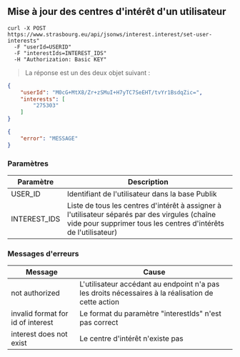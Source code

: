 ## Mise à jour des centres d'intérêt d'un utilisateur

```shell
curl -X POST https://www.strasbourg.eu/api/jsonws/interest.interest/set-user-interests"
  -F "userId=USERID"
  -F "interestIds=INTEREST_IDS"
  -H "Authorization: Basic KEY"
```

> La réponse est un des deux objet suivant :

```json
{
    "userId": "M0cG+MtX8/Zr+zSMuI+H7yTC7SeEHT/tvYr1BsdqZic=",
    "interests": [
        "275303"
    ]
}
```

```json
{
    "error": "MESSAGE"
}
```

### Paramètres

Paramètre | Description
--------- | -----------
USER_ID | Identifiant de l'utilisateur dans la base Publik
INTEREST_IDS | Liste de tous les centres d'intérêt à assigner à l'utilisateur séparés par des virgules (chaîne vide pour supprimer tous les centres d'intérêts de l'utilisateur)

### Messages d'erreurs

Message | Cause
--------|--------
not authorized | L'utilisateur accédant au endpoint n'a pas les droits nécessaires à la réalisation de cette action
invalid format for id of interest | Le format du paramètre "interestIds" n'est pas correct
interest does not exist | Le centre d'intérêt n'existe pas